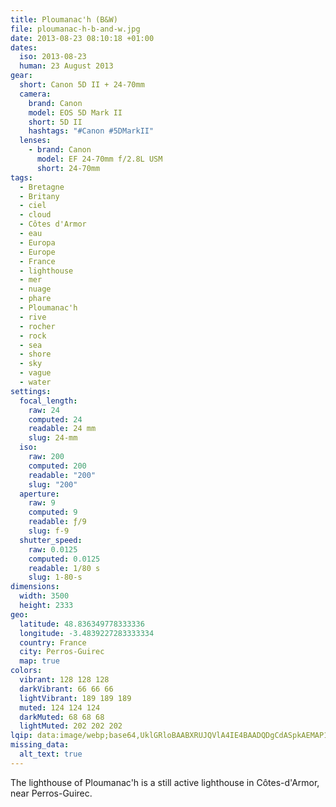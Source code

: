 ```yaml
---
title: Ploumanac'h (B&W)
file: ploumanac-h-b-and-w.jpg
date: 2013-08-23 08:10:18 +01:00
dates:
  iso: 2013-08-23
  human: 23 August 2013
gear:
  short: Canon 5D II + 24-70mm
  camera:
    brand: Canon
    model: EOS 5D Mark II
    short: 5D II
    hashtags: "#Canon #5DMarkII"
  lenses:
    - brand: Canon
      model: EF 24-70mm f/2.8L USM
      short: 24-70mm
tags:
  - Bretagne
  - Britany
  - ciel
  - cloud
  - Côtes d'Armor
  - eau
  - Europa
  - Europe
  - France
  - lighthouse
  - mer
  - nuage
  - phare
  - Ploumanac'h
  - rive
  - rocher
  - rock
  - sea
  - shore
  - sky
  - vague
  - water
settings:
  focal_length:
    raw: 24
    computed: 24
    readable: 24 mm
    slug: 24-mm
  iso:
    raw: 200
    computed: 200
    readable: "200"
    slug: "200"
  aperture:
    raw: 9
    computed: 9
    readable: ƒ/9
    slug: f-9
  shutter_speed:
    raw: 0.0125
    computed: 0.0125
    readable: 1/80 s
    slug: 1-80-s
dimensions:
  width: 3500
  height: 2333
geo:
  latitude: 48.836349778333336
  longitude: -3.4839227283333334
  country: France
  city: Perros-Guirec
  map: true
colors:
  vibrant: 128 128 128
  darkVibrant: 66 66 66
  lightVibrant: 189 189 189
  muted: 124 124 124
  darkMuted: 68 68 68
  lightMuted: 202 202 202
lqip: data:image/webp;base64,UklGRloBAABXRUJQVlA4IE4BAADQDgCdASpkAEMAP12axFiyq6gqN7iY4lAriWltd15gPYlLBN8+vIMOYjTTKSRfESxlauybuxe9UG2Jd8X5wXO9ZrsEd40280B+PVAX1LQN2+xRwNE9cC3RZOJ47bVJQkmVfWXUb8dNA+nzZ/vHm2bhvk7iLsKkeVgQYR/0WQnYAP7m731GUnY1kMB393O5BUtW2cHa24C8bA0allhHPN4SJzg9Cu0kbxUslCZiM4bepORBLVXkeAeYgHjeuU0SDILUXdW0UNJ9cC01JXU4KzoQjcqFE20RMTGiV2IQ4Efnqo9tKkLyBcNh9ENzPqXdyl6E/UGV8z8c0/KSwiEz95hQvzDLQPC7LDwddqwGiLegd7MFoxt/4r69jeiTmqXX+XDtIczsgXTBz3XKuVkKN5ow8XSXOeZAXzVrwHEXRnj/6z4qB24QdR6cKLAAAAAA
missing_data:
  alt_text: true
---
```


The lighthouse of Ploumanac'h is a still active lighthouse in Côtes-d'Armor, near Perros-Guirec.
